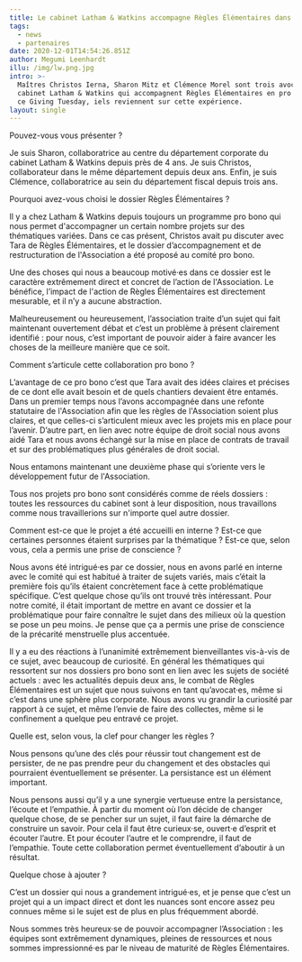```yaml
---
title: Le cabinet Latham & Watkins accompagne Règles Élémentaires dans sa croissance
tags:
  - news
  - partenaires
date: 2020-12-01T14:54:26.851Z
author: Megumi Leenhardt
illu: /img/lw.png.jpg
intro: >-
  Maîtres Christos Ierna, Sharon Mitz et Clémence Morel sont trois avocat·es du
  cabinet Latham & Watkins qui accompagnent Règles Élémentaires en pro bono. En
  ce Giving Tuesday, iels reviennent sur cette expérience.
layout: single
---
```

Pouvez-vous vous présenter ? 

Je suis Sharon, collaboratrice au centre du département corporate du cabinet Latham & Watkins depuis près de 4 ans. Je suis Christos, collaborateur dans le même département depuis deux ans. Enfin, je suis Clémence, collaboratrice au sein du département fiscal depuis trois ans. 

Pourquoi avez-vous choisi le dossier Règles Élémentaires ? 

Il y a chez Latham & Watkins depuis toujours un programme pro bono qui nous permet d'accompagner un certain nombre projets sur des thématiques variées. Dans ce cas présent, Christos avait pu discuter avec Tara de Règles Élémentaires, et le dossier d’accompagnement et de restructuration de l'Association a été proposé au comité pro bono. 

Une des choses qui nous a beaucoup motivé·es dans ce dossier est le caractère extrêmement direct et concret de l’action de l'Association. Le bénéfice, l’impact de l'action de Règles Élémentaires est directement mesurable, et il n’y a aucune abstraction. 

Malheureusement ou heureusement, l’association traite d’un sujet qui fait maintenant ouvertement débat et c’est un problème à présent clairement identifié : pour nous, c’est important de pouvoir aider à faire avancer les choses de la meilleure manière que ce soit. 

Comment s’articule cette collaboration pro bono ? 

L’avantage de ce pro bono c’est que Tara avait des idées claires et précises de ce dont elle avait besoin et de  quels chantiers devaient être entamés. Dans un premier temps nous l’avons accompagnée dans une refonte statutaire de l'Association afin que les règles de l'Association soient plus claires, et que celles-ci s’articulent mieux avec les projets mis en place pour l’avenir. D’autre part, en lien avec notre équipe de droit social nous avons aidé Tara et nous avons échangé sur la mise en place de contrats de travail et sur des problématiques plus générales de droit social. 

Nous entamons maintenant une deuxième phase qui s’oriente vers le développement futur de l'Association. 

Tous nos projets pro bono sont considérés comme de réels dossiers : toutes les ressources du cabinet sont à leur disposition, nous travaillons comme nous travaillerions sur n'importe quel autre dossier. 

Comment est-ce que le projet a été accueilli en interne ? Est-ce que certaines personnes étaient surprises par la thématique ? Est-ce que, selon vous, cela a permis une prise de conscience ?

Nous avons été intrigué·es par ce dossier, nous en avons parlé en interne avec le comité qui est habitué à traiter de sujets variés, mais c’était la première fois qu’ils étaient concrètement face à cette problématique spécifique. C’est quelque chose qu’ils ont trouvé très intéressant. Pour notre comité, il était important de mettre en avant ce dossier et la problématique pour faire connaître le sujet dans des milieux où la question se pose un peu moins. Je pense que ça a permis une prise de conscience de la précarité menstruelle plus accentuée. 

Il y a eu des réactions à l’unanimité extrêmement bienveillantes vis-à-vis de ce sujet, avec beaucoup de curiosité. En général les thématiques qui ressortent sur nos dossiers pro bono sont en lien avec les sujets de société actuels : avec les actualités depuis deux ans, le combat de Règles Élémentaires est un sujet que nous suivons en tant qu’avocat·es, même si c’est dans une sphère plus corporate. Nous avons vu grandir la curiosité par rapport à ce sujet, et même l’envie de faire des collectes, même si le confinement a quelque peu entravé ce projet. 

Quelle est, selon vous, la clef pour changer les règles ?

Nous pensons qu’une des clés pour réussir tout changement est de persister, de ne pas prendre peur du changement et des obstacles qui pourraient éventuellement se présenter. La persistance est un élément important. 

Nous pensons aussi qu’il y a une synergie vertueuse entre la persistance, l’écoute et l’empathie. À partir du moment où l’on décide de changer quelque chose, de se pencher sur un sujet, il faut faire la démarche de construire un savoir. Pour cela il faut être curieux·se, ouvert·e d’esprit et écouter l’autre. Et pour écouter l’autre et le comprendre, il faut de l’empathie. Toute cette collaboration permet éventuellement d’aboutir à un résultat. 

Quelque chose à ajouter ? 

C’est un dossier qui nous a grandement intrigué·es, et je pense que c’est un projet qui a un impact direct et dont les nuances sont encore assez peu connues même si le sujet est de plus en plus fréquemment abordé. 

Nous sommes très heureux·se de pouvoir accompagner l’Association : les équipes sont extrêmement dynamiques, pleines de ressources et nous sommes impressionné·es par le niveau de maturité de Règles Élémentaires.
